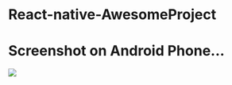 # React-native-AwesomeProject

# Screenshot on Android Phone...

<img src="myfirstreactnativeapp.">
